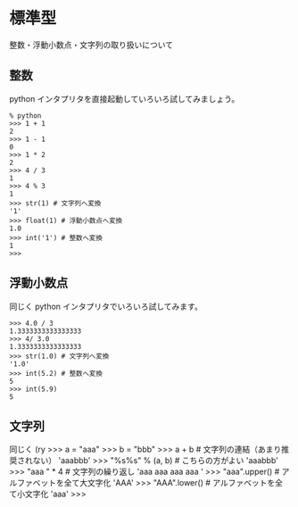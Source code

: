 # 標準型

整数・浮動小数点・文字列の取り扱いについて

## 整数
python インタプリタを直接起動していろいろ試してみましょう。

    % python 
    >>> 1 + 1
    2
    >>> 1 - 1
    0
    >>> 1 * 2
    2
    >>> 4 / 3
    1
    >>> 4 % 3
    1
    >>> str(1) # 文字列へ変換
    '1'
    >>> float(1) # 浮動小数点へ変換
    1.0
    >>> int('1') # 整数へ変換
    1
    >>>

## 浮動小数点
同じく python インタプリタでいろいろ試してみます。

    >>> 4.0 / 3
    1.3333333333333333
    >>> 4/ 3.0
    1.3333333333333333
    >>> str(1.0) # 文字列へ変換
    '1.0'
    >>> int(5.2) # 整数へ変換
    5
    >>> int(5.9)
    5

## 文字列
同じく (ry
    >>> a = "aaa"
    >>> b = "bbb"
    >>> a + b # 文字列の連結（あまり推奨されない）
    'aaabbb'
    >>> "%s%s" % (a, b) # こちらの方がよい
    'aaabbb'
    >>> "aaa " * 4 # 文字列の繰り返し
    'aaa aaa aaa aaa '
    >>> "aaa".upper() # アルファベットを全て大文字化
    'AAA'
    >>> "AAA".lower() # アルファベットを全て小文字化
    'aaa'
    >>>
